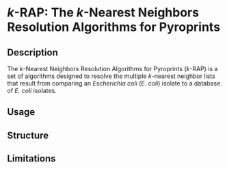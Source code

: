 # *k*-RAP: The *k*-Nearest Neighbors Resolution Algorithms for Pyroprints
## Description
The *k*-Nearest Neighbors Resolution Algorithms for Pyroprints (*k*-RAP) is a set of algorithms designed to resolve the multiple *k*-nearest neighbor lists that result from comparing an *Escherichia coli* (*E. coli*) isolate to a database of *E. coli* isolates.
## Usage
## Structure
## Limitations
